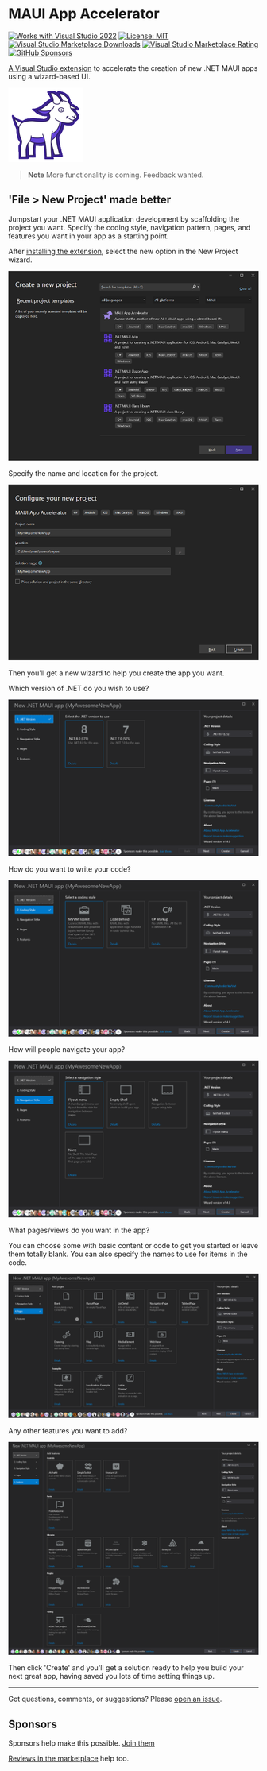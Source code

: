 # MAUI App Accelerator

[![Works with Visual Studio 2022](https://img.shields.io/static/v1.svg?label=VS&message=2022&color=5F2E96)](https://marketplace.visualstudio.com/items?itemName=MattLaceyLtd.MauiAppAccelerator)
[![License: MIT](https://img.shields.io/badge/License-MIT-green.svg)](LICENSE)
[![Visual Studio Marketplace Downloads](https://img.shields.io/visual-studio-marketplace/d/MattLaceyLtd.MauiAppAccelerator)](https://marketplace.visualstudio.com/items?itemName=MattLaceyLtd.MauiAppAccelerator)
[![Visual Studio Marketplace Rating](https://img.shields.io/visual-studio-marketplace/r/MattLaceyLtd.MauiAppAccelerator)](https://marketplace.visualstudio.com/items?itemName=MattLaceyLtd.MauiAppAccelerator&ssr=false#review-details)
[![GitHub Sponsors](https://img.shields.io/github/sponsors/mrlacey)](https://github.com/sponsors/mrlacey)

[A Visual Studio extension](https://marketplace.visualstudio.com/items?itemName=MattLaceyLtd.MauiAppAccelerator) to accelerate the creation of new .NET MAUI apps using a wizard-based UI.

![logo](./assets/logo-small.png)

> **Note**
> More functionality is coming. Feedback wanted.

## 'File > New Project' made better

Jumpstart your .NET MAUI application development by scaffolding the project you want. Specify the coding style, navigation pattern, pages, and features you want in your app as a starting point.

After [installing the extension](https://marketplace.visualstudio.com/items?itemName=MattLaceyLtd.MauiAppAccelerator), select the new option in the New Project wizard.

![Visual Studio's create new project dialog showing the MAUi App Accelerator option](./assets/screenshots/Create-new-project.png)

Specify the name and location for the project.

![Visual Studio's dialog for specifying the project name and location](./assets/screenshots/configure-new-project.png)

Then you'll get a new wizard to help you create the app you want.

Which version of .NET do you wish to use?

![MAUI App Accelerator showing the option to choose the version of .NET to use](./assets/screenshots/step-1.png)

How do you want to write your code?

![MAUI App Accelerator showing options for coding style](./assets/screenshots/step-2.png)

How will people navigate your app?

![MAUI App Accelerator showing options for app navigation](./assets/screenshots/step-3.png)

What pages/views do you want in the app?

You can choose some with basic content or code to get you started or leave them totally blank. You can also specify the names to use for items in the code.

![MAUI App Accelerator showing options for pages to include](./assets/screenshots/step-4.png)

Any other features you want to add?

![MAUI App Accelerator showing options for features to include](./assets/screenshots/step-5.png)

Then click 'Create' and you'll get a solution ready to help you build your next great app, having saved you lots of time setting things up.

---

Got questions, comments, or suggestions? Please [open an issue](https://github.com/mrlacey/MauiAppAccelerator/issues).

## Sponsors

Sponsors help make this possible. [Join them](https://github.com/sponsors/mrlacey)

[Reviews in the marketplace](https://marketplace.visualstudio.com/items?itemName=MattLaceyLtd.MauiAppAccelerator&ssr=false#review-details) help too.
